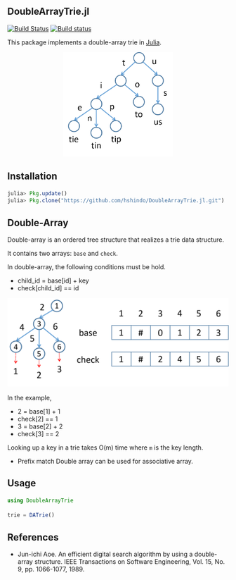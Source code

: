 ## DoubleArrayTrie.jl

[![Build Status](https://travis-ci.org/hshindo/DoubleArrayTrie.jl.svg?branch=master)](https://travis-ci.org/hshindo/DoubleArrayTrie.jl)
[![Build status](https://ci.appveyor.com/api/projects/status/github/hshindo/DoubleArrayTrie.jl?branch=master)](https://ci.appveyor.com/project/hshindo/DoubleArrayTrie-jl/branch/master)

This package implements a double-array trie in [Julia](http://julialang.org/).

<p align="center"><img src="https://github.com/hshindo/DoubleArray.jl/blob/master/trie.png" width="250"></p>

## Installation
```julia
julia> Pkg.update()
julia> Pkg.clone("https://github.com/hshindo/DoubleArrayTrie.jl.git")
```

## Double-Array
Double-array is an ordered tree structure that realizes a trie data structure.

It contains two arrays: `base` and `check`.

In double-array, the following conditions must be hold.
* child_id = base[id] + key
* check[child_id] == id

<p align="center"><img src="https://github.com/hshindo/DoubleArray.jl/blob/master/doublearray.png" hight="30"></p>

In the example,
* 2 = base[1] + 1
* check[2] == 1
* 3 = base[2] + 2
* check[3] == 2

Looking up a key in a trie takes O(m) time where `m` is the key length.

* Prefix match
Double array can be used for associative array.

## Usage
```julia
using DoubleArrayTrie

trie = DATrie()

```

## References
* Jun-ichi Aoe. An efficient digital search algorithm by using a double-array structure. IEEE Transactions on Software Engineering, Vol. 15, No. 9, pp. 1066-1077, 1989.
